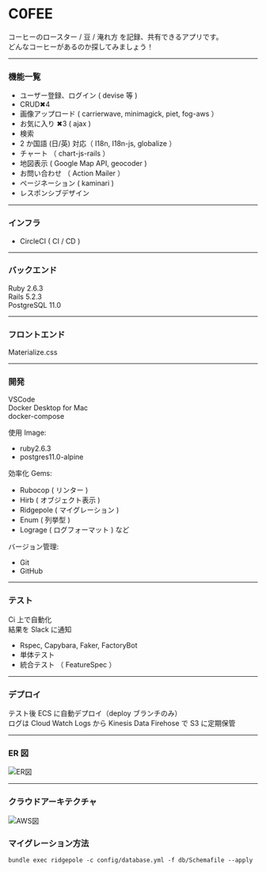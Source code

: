 # C0FEE

コーヒーのロースター / 豆 / 淹れ方 を記録、共有できるアプリです。<br/>
どんなコーヒーがあるのか探してみましょう！<br/>

---

### 機能一覧

- ユーザー登録、ログイン ( devise 等 )
- CRUD✖︎4
- 画像アップロード ( carrierwave, minimagick, piet, fog-aws ）
- お気に入り ✖︎3 ( ajax )
- 検索
- 2 か国語 (日/英) 対応（ I18n, I18n-js, globalize ）
- チャート （ chart-js-rails ）
- 地図表示 ( Google Map API, geocoder )
- お問い合わせ （ Action Mailer ）
- ページネーション ( kaminari )
- レスポンシブデザイン

---

### インフラ

- CircleCI ( CI / CD )

---

### バックエンド

Ruby 2.6.3<br/>
Rails 5.2.3<br/>
PostgreSQL 11.0<br/>

---

### フロントエンド

Materialize.css

---

### 開発

VSCode<br/>
Docker Desktop for Mac<br/>
docker-compose<br/>

使用 Image:<br/>

- ruby2.6.3
- postgres11.0-alpine

効率化 Gems:<br/>

- Rubocop ( リンター )
- Hirb ( オブジェクト表示 )
- Ridgepole ( マイグレーション )
- Enum ( 列挙型 )
- Lograge ( ログフォーマット ) など

バージョン管理:<br/>

- Git
- GitHub

---

### テスト

Ci 上で自動化<br/>
結果を Slack に通知<br/>

- Rspec, Capybara, Faker, FactoryBot
- 単体テスト
- 統合テスト （ FeatureSpec ）

---

### デプロイ

テスト後 ECS に自動デプロイ（deploy ブランチのみ）<br/>
ログは Cloud Watch Logs から Kinesis Data Firehose で S3 に定期保管<br/>

---

### ER 図

![ER図](https://user-images.githubusercontent.com/45422771/89233939-bc545980-d625-11ea-8ea7-bec7a10d638b.png)

---

### クラウドアーキテクチャ

![AWS図](https://user-images.githubusercontent.com/45422771/89865679-21d9b480-dbe9-11ea-9ae1-925f04375e82.png)

### マイグレーション方法

`bundle exec ridgepole -c config/database.yml -f db/Schemafile --apply`

